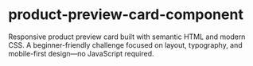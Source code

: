 # product-preview-card-component
Responsive product preview card built with semantic HTML and modern CSS. A beginner-friendly challenge focused on layout, typography, and mobile-first design—no JavaScript required.
